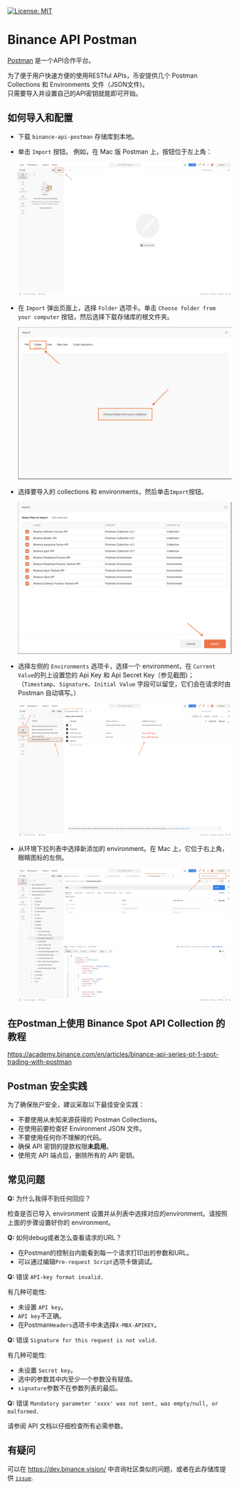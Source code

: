 [![License: MIT](https://img.shields.io/badge/License-MIT-yellow.svg)](https://opensource.org/licenses/MIT)

# Binance API Postman
[Postman](https://getpostman.com) 是一个API合作平台。

为了便于用户快速方便的使用RESTful APIs，币安提供几个 Postman Collections 和 Environments 文件（JSON文件)。<br/>
只需要导入并设置自己的API密钥就能即可开始。


## 如何导入和配置
- 下载 `binance-api-postman` 存储库到本地。

- 单击 `Import` 按钮。 例如，在 Mac 版 Postman 上，按钮位于左上角：
    <p align="center"><img src="assets/1.png" alt="Mac 版 Postman 的屏幕截图，左上角指出了 'Import' 按钮。"/></p>

- 在 `Import` 弹出页面上，选择 `Folder` 选项卡。单击 `Choose folder from your computer` 按钮，然后选择下载存储库的根文件夹。
   <p align="center"><img src="assets/2.png" alt="Mac 版 Postman 的屏幕截图，显示了导入屏幕。"/></p>

- 选择要导入的 collections 和 environments，然后单击`Import`按钮。
   <p align="center"><img src="assets/3.png" alt="Mac 版 Postman 的屏幕截图，显示选择文件夹后的导入屏幕。"/></p>

- 选择左侧的 `Environments` 选项卡，选择一个 environment，在 `Current Value`的列上设置您的 Api Key 和 Api Secret Key（参见截图)；
（`Timestamp`、`Signature`、`Initial Value` 字段可以留空，它们会在请求时由 Postman 自动填写。）
    <p align="center"><img src="assets/4.png" alt="Mac 版 Postman 的屏幕截图，显示用户在哪里填写API密钥。"/></p>
    
- 从环境下拉列表中选择新添加的 environment。在 Mac 上，它位于右上角，眼睛图标的左侧。
    <p align="center"><img src="assets/5.png" alt="Mac 版 Postman 的屏幕截图，显示如何在下拉列表中选择导入的 environment。"/></p>


## 在Postman上使用 Binance Spot API Collection 的教程
https://academy.binance.com/en/articles/binance-api-series-pt-1-spot-trading-with-postman

## Postman 安全实践
为了确保账户安全，建议采取以下最佳安全实践： 

- 不要使用从未知来源获得的 Postman Collections。
- 在使用前要检查好 Environment JSON 文件。
- 不要使用任何你不理解的代码。
- 确保 API 密钥的提款权限**未启用**。
- 使用完 API 端点后，删除所有的 API 密钥。


## 常见问题
**Q:** 为什么我得不到任何回应？

检查是否已导入 environment 设置并从列表中选择对应的environment。请按照上面的步骤设置好你的 environment。

**Q:** 如何debug或者怎么查看请求的URL？

- 在Postman的控制台内能看到每一个请求打印出的参数和URL。
- 可以通过编辑`Pre-request Script`选项卡做调试。

**Q:** 错误 `API-key format invalid.`

有几种可能性:
- 未设置 `API key`。
- `API key`不正确。
- 在Postman`Headers`选项卡中未选择`X-MBX-APIKEY`。

**Q:** 错误 `Signature for this request is not valid.`

有几种可能性:
- 未设置 `Secret key`。
- 选中的参数其中内至少一个参数没有赋值。
- `signature`参数不在参数列表的最后。

**Q:** 错误 `Mandatory parameter 'xxxx' was not sent, was empty/null, or malformed.`

请参阅 API 文档以仔细检查所有必需参数。


## 有疑问
可以在 https://dev.binance.vision/ 中咨询社区类似的问题，或者在此存储库提供 [`issue`](https://github.com/binance/binance-api-postman/issues).
